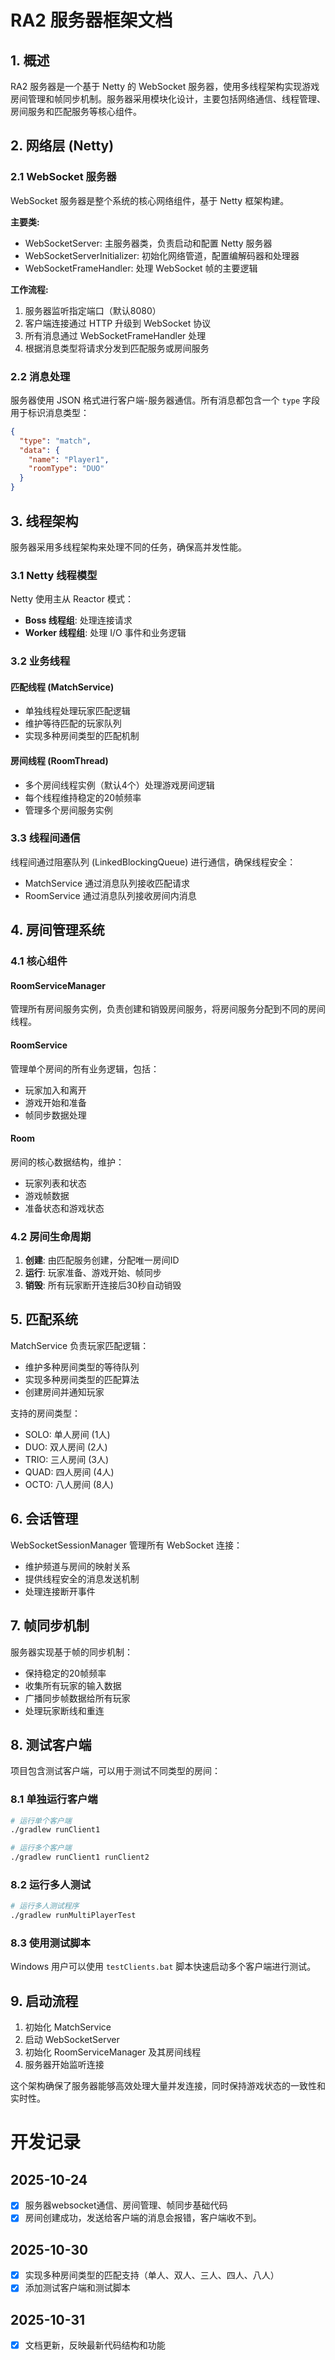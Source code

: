 # RA2 服务器框架文档

## 1. 概述

RA2 服务器是一个基于 Netty 的 WebSocket 服务器，使用多线程架构实现游戏房间管理和帧同步机制。服务器采用模块化设计，主要包括网络通信、线程管理、房间服务和匹配服务等核心组件。

## 2. 网络层 (Netty)

### 2.1 WebSocket 服务器

WebSocket 服务器是整个系统的核心网络组件，基于 Netty 框架构建。

**主要类:**
- WebSocketServer: 主服务器类，负责启动和配置 Netty 服务器
- WebSocketServerInitializer: 初始化网络管道，配置编解码器和处理器
- WebSocketFrameHandler: 处理 WebSocket 帧的主要逻辑

**工作流程:**
1. 服务器监听指定端口（默认8080）
2. 客户端连接通过 HTTP 升级到 WebSocket 协议
3. 所有消息通过 WebSocketFrameHandler 处理
4. 根据消息类型将请求分发到匹配服务或房间服务

### 2.2 消息处理

服务器使用 JSON 格式进行客户端-服务器通信。所有消息都包含一个 `type` 字段用于标识消息类型：

```json
{
  "type": "match",
  "data": {
    "name": "Player1",
    "roomType": "DUO"
  }
}
```

## 3. 线程架构

服务器采用多线程架构来处理不同的任务，确保高并发性能。

### 3.1 Netty 线程模型

Netty 使用主从 Reactor 模式：
- **Boss 线程组**: 处理连接请求
- **Worker 线程组**: 处理 I/O 事件和业务逻辑

### 3.2 业务线程

#### 匹配线程 (MatchService)
- 单独线程处理玩家匹配逻辑
- 维护等待匹配的玩家队列
- 实现多种房间类型的匹配机制

#### 房间线程 (RoomThread)
- 多个房间线程实例（默认4个）处理游戏房间逻辑
- 每个线程维持稳定的20帧频率
- 管理多个房间服务实例

### 3.3 线程间通信

线程间通过阻塞队列 (LinkedBlockingQueue) 进行通信，确保线程安全：
- MatchService 通过消息队列接收匹配请求
- RoomService 通过消息队列接收房间内消息

## 4. 房间管理系统

### 4.1 核心组件

#### RoomServiceManager
管理所有房间服务实例，负责创建和销毁房间服务，将房间服务分配到不同的房间线程。

#### RoomService
管理单个房间的所有业务逻辑，包括：
- 玩家加入和离开
- 游戏开始和准备
- 帧同步数据处理

#### Room
房间的核心数据结构，维护：
- 玩家列表和状态
- 游戏帧数据
- 准备状态和游戏状态

### 4.2 房间生命周期

1. **创建**: 由匹配服务创建，分配唯一房间ID
2. **运行**: 玩家准备、游戏开始、帧同步
3. **销毁**: 所有玩家断开连接后30秒自动销毁

## 5. 匹配系统

MatchService 负责玩家匹配逻辑：
- 维护多种房间类型的等待队列
- 实现多种房间类型的匹配算法
- 创建房间并通知玩家

支持的房间类型：
- SOLO: 单人房间 (1人)
- DUO: 双人房间 (2人)
- TRIO: 三人房间 (3人)
- QUAD: 四人房间 (4人)
- OCTO: 八人房间 (8人)

## 6. 会话管理

WebSocketSessionManager 管理所有 WebSocket 连接：
- 维护频道与房间的映射关系
- 提供线程安全的消息发送机制
- 处理连接断开事件

## 7. 帧同步机制

服务器实现基于帧的同步机制：
- 保持稳定的20帧频率
- 收集所有玩家的输入数据
- 广播同步帧数据给所有玩家
- 处理玩家断线和重连

## 8. 测试客户端

项目包含测试客户端，可以用于测试不同类型的房间：

### 8.1 单独运行客户端
```bash
# 运行单个客户端
./gradlew runClient1

# 运行多个客户端
./gradlew runClient1 runClient2
```

### 8.2 运行多人测试
```bash
# 运行多人测试程序
./gradlew runMultiPlayerTest
```

### 8.3 使用测试脚本
Windows 用户可以使用 `testClients.bat` 脚本快速启动多个客户端进行测试。

## 9. 启动流程

1. 初始化 MatchService
2. 启动 WebSocketServer
3. 初始化 RoomServiceManager 及其房间线程
4. 服务器开始监听连接

这个架构确保了服务器能够高效处理大量并发连接，同时保持游戏状态的一致性和实时性。

# 开发记录

## 2025-10-24
- [X] 服务器websocket通信、房间管理、帧同步基础代码
- [X] 房间创建成功，发送给客户端的消息会报错，客户端收不到。

## 2025-10-30
- [X] 实现多种房间类型的匹配支持（单人、双人、三人、四人、八人）
- [X] 添加测试客户端和测试脚本

## 2025-10-31
- [X] 文档更新，反映最新代码结构和功能